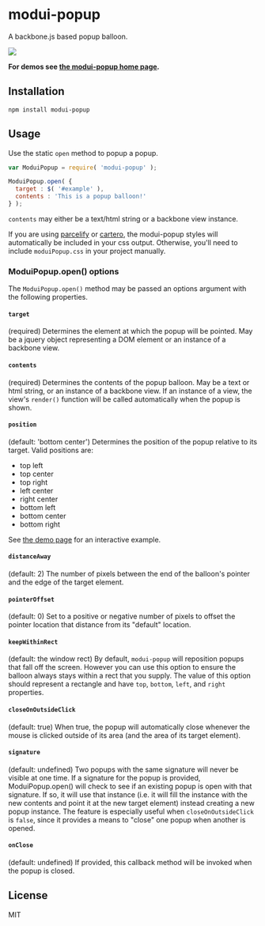 # modui-popup

A backbone.js based popup balloon.

![](https://github.com/rotundasoftware/modui-popup/blob/master/popupShot.jpg)

__For demos see [the modui-popup home page](http://rotundasoftware.github.io/modui-popup/).__

## Installation

```
npm install modui-popup
```

## Usage

Use the static `open` method to popup a popup.

```javascript
var ModuiPopup = require( 'modui-popup' );

ModuiPopup.open( {
  target : $( '#example' ),
  contents : 'This is a popup balloon!'
} );
```

`contents` may either be a text/html string or a backbone view instance.

If you are using [parcelify](https://github.com/rotundasoftware/parcelify) or [cartero](https://github.com/rotundasoftware/cartero), the modui-popup styles will automatically be included in your css output. Otherwise, you'll need to include `moduiPopup.css` in your project manually.

### ModuiPopup.open() options

The `ModuiPopup.open()` method may be passed an options argument with the following properties.

#### `target`

(required) Determines the element at which the popup will be pointed. May be a jquery object representing a DOM element or an instance of a backbone view.

#### `contents`

(required) Determines the contents of the popup balloon. May be a text or html string, or an instance of a backbone view. If an instance of a view, the view's `render()` function will be called automatically when the popup is shown.

#### `position`

(default: 'bottom center') Determines the position of the popup relative to its target. Valid positions are:

* top left
* top center
* top right
* left center
* right center
* bottom left
* bottom center
* bottom right

See [the demo page](http://rotundasoftware.github.io/modui-popup/) for an interactive example.

#### `distanceAway`

(default: 2) The number of pixels between the end of the balloon's pointer and the edge of the target element.

#### `pointerOffset`

(default: 0) Set to a positive or negative number of pixels to offset the pointer location that distance from its "default" location.

#### `keepWithinRect`

(default: the window rect) By default, `modui-popup` will reposition popups that fall off the screen. However you can use this option to ensure the balloon always stays within a rect that you supply. The value of this option should represent a rectangle and have `top`, `bottom`, `left`, and `right` properties.

#### `closeOnOutsideClick`

(default: true) When true, the popup will automatically close whenever the mouse is clicked outside of its area (and the area of its target element).

#### `signature`

(default: undefined) Two popups with the same signature will never be visible at one time. If a signature for the popup is provided, ModuiPopup.open() will check to see if an existing popup is open with that signature. If so, it will use that instance (i.e. it will fill the instance with the new contents and point it at the new target element) instead creating a new popup instance. The feature is especially useful when `closeOnOutsideClick` is `false`, since it provides a means to "close" one popup when another is opened.

#### `onClose`

(default: undefined) If provided, this callback method will be invoked when the popup is closed.

## License
MIT
